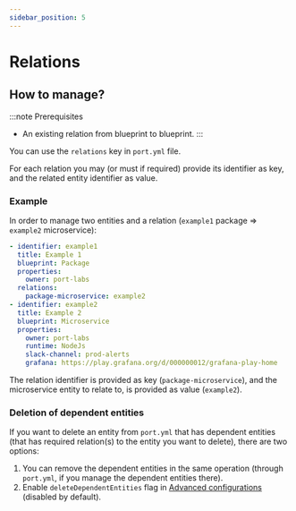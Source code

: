 ```yaml
---
sidebar_position: 5
---
```


# Relations

## How to manage?

:::note Prerequisites
- An existing relation from blueprint to blueprint.
:::

You can use the `relations` key in `port.yml` file. 

For each relation you may (or must if required) provide its identifier as key, and the related entity identifier as value.

### Example
In order to manage two entities and a relation (`example1` package => `example2` microservice):
```yaml showLineNumbers
- identifier: example1
  title: Example 1
  blueprint: Package
  properties: 
    owner: port-labs
  relations:
    package-microservice: example2
- identifier: example2
  title: Example 2
  blueprint: Microservice
  properties: 
    owner: port-labs
    runtime: NodeJs
    slack-channel: prod-alerts
    grafana: https://play.grafana.org/d/000000012/grafana-play-home
```
The relation identifier is provided as key (`package-microservice`), and the microservice entity to relate to, is provided as value (`example2`).

### Deletion of dependent entities

If you want to delete an entity from `port.yml` that has dependent entities (that has required relation(s) to the entity you want to delete), there are two options:
1. You can remove the dependent entities in the same operation (through `port.yml`, if you manage the dependent entities there).
2. Enable `deleteDependentEntities` flag in [Advanced configurations](./advanced-configuration) (disabled by default).
